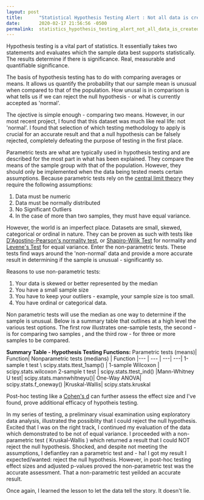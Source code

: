 ```yaml
---
layout: post
title:      "Statistical Hypothesis Testing Alert : Not all data is created normal. "
date:       2020-02-17 21:56:56 -0500
permalink:  statistics_hypothesis_testing_alert_not_all_data_is_created_nomal
---
```



Hypothesis testing is a vital part of statistics.  It essentially takes two statements and evaluates which the sample data best supports statistically.  The results determine if there is significance.  Real, measurable and quantifiable significance.

The basis of hypothesis testing has to do with comparing averages or means.   It allows us quantify the probability that our sample mean is unusual when compared to that of the population.   How unusal is in comparison is what tells us if we can reject the null hypothesis - or what is currently accepted as 'normal'.   

The ojective is simple enough - comparing two means.  However,  in our most recent project, I found that  this dataset was much like real life: not 'normal'.  I found that selection of which testing methodology to apply is crucial for an accurate result and that a null hypothesis can be falsely rejected, completely defeating the purpose of testing in the first place. 


Parametric tests are what are typically used in hypothesis testing and are described for the most part in what has been explained.   They compare the means of the sample group with that of the population.   However, they should only be implemented when the data being tested meets certain assumptions. Because parametric tests rely on the [central limit theory](http://http://sphweb.bumc.bu.edu/otlt/MPH-Modules/BS/BS704_Probability/BS704_Probability12.html) they require the following assumptions:

1. Data must be numeric
2. Data must be normally distributed
3. No Significant Outliers
4. In the case of more than two samples, they must have equal variance.


However, the world is an imperfect place.  Datasets are small, skewed, categorical or ordinal in nature.  They can be proven as such with tests like [D'Agostino-Pearson's normality test](https://en.wikipedia.org/wiki/D%27Agostino%27s_K-squared_test), or [Shapiro-Wilik Test](https://www.statisticshowto.datasciencecentral.com/shapiro-wilk-test/) for normality and [Levene's Test](https://www.statisticshowto.datasciencecentral.com/levene-test/) for equal variance.   Enter the non-parametric tests.  These tests find ways around the 'non-normal' data and provide a more accurate result in determining if the sample is unusual - significantly so. 

Reasons to use non-parametric tests:
1. Your data is skewed or better represented by the median
2. You have a small sample size
3. You have to keep your outliers - example, your sample size is too small. 
4. You have ordinal or categorical data.

Non parametric tests will use the median as one way to determine if the sample is unusual.  Below is a summary table that outlines at a high level the various test options.  The first row illustrates one-sample tests, the second - is for comparing two samples , and the third row - for three or more samples to be compared.

**Summary Table - Hypothesis Testing Functions:**
Parametric tests (means)|	Function|	Nonparametric tests (medians) | 	Function
|--- | --- | ---| ---|
1-sample t test	\ scipy.stats.ttest_1samp()	| 1-sample Wilcoxon	| scipy.stats.wilcoxon
2-sample t test	| scipy.stats.ttest_ind()	|Mann-Whitney U test|	scipy.stats.mannwhitneyu()|
One-Way ANOVA|	scipy.stats.f_oneway()	|Kruskal-Wallis|	scipy.stats.kruskal


Post-hoc testing like a [Cohen's d](http://https://www.socscistatistics.com/effectsize/default3.aspx) can further assess the effect size and I've found, prove additional efficacy of hypotheis testing.

In my series of testing, a preliminary visual examination using exploratory data analysis, illustrated the possiblity that I could  reject the null hypothesis.  Excited that I was on the right track, I continued my evaluation of the data which demonstrated to be not of equal variance.  I proceeded with a non-parametric test ( Kruskal-Wallis[](http://https://statistics.laerd.com/spss-tutorials/kruskal-wallis-h-test-using-spss-statistics.php) ) which returned a result that I could NOT reject the null hypothesis.  Shocked, and despite not meeting the assumptions, I defiantley ran a parametric test and - ha! I got my result I expected/wanted: reject the null hypothesis.  However, in post-hoc testing effect sizes and adjusted p-values proved the non-parametric test was the accurate assessment.  That a non-parametric test yeilded an accurate result.

Once again, I learned the lesson to let the data tell the story.  It doesn't lie.


